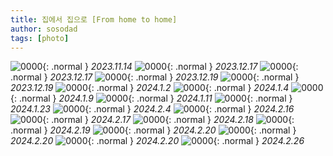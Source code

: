 ```yaml
---
title: 집에서 집으로 [From home to home]
author: sosodad
tags: [photo]
---
```



![0000](https://onedrive.live.com/embed?resid=F96DE3EAE83811FB%2179735&authkey=%21AO7vsL-EIeUsvfQ&height=1024){: .normal }
_2023.11.14_
![0000](https://1drv.ms/i/s!AvsROOjq4235ifQF938HPsEH2dSyMg?embed=1&height=1024){: .normal }
_2023.12.17_
![0000](https://1drv.ms/i/s!AvsROOjq4235ifQE2XwTh39_0bZwLA?embed=1&height=1024){: .normal }
_2023.12.17_
![0000](https://1drv.ms/i/s!AvsROOjq4235hPFEXbq3cCSGWZrTKw?embed=1&width=1024){: .normal }
_2023.12.19_
![0000](https://onedrive.live.com/embed?resid=F96DE3EAE83811FB%2180603&authkey=%21AG43HwV0wr04_3M&height=1024){: .normal }
_2023.12.19_
![0000](https://1drv.ms/i/s!AvsROOjq4235hPYIpoT5rm7k-oPfgA?embed=1&height=1024){: .normal }
_2024.1.2_
![0000](https://1drv.ms/i/s!AvsROOjq4235hPYC08eNmEIQ4EDImA?embed=1&height=1024){: .normal }
_2024.1.4_
![0000](https://onedrive.live.com/embed?resid=F96DE3EAE83811FB%2180652&authkey=%21AMDkwfy3wzDus84&height=1024){: .normal }
_2024.1.9_
![0000](https://onedrive.live.com/embed?resid=F96DE3EAE83811FB%2180683&authkey=%21ABdatERayrLM8zw&height=1024){: .normal }
_2024.1.11_
![0000](https://onedrive.live.com/embed?resid=F96DE3EAE83811FB%2181835&authkey=%21AKyjhs5o9IqPCE0&width=1024){: .normal }
_2024.1.23_
![0000](https://1drv.ms/i/s!AvsROOjq4235hYcZytPtOcK-DGf4pA?embed=1&height=1024){: .normal }
_2024.2.4_
![0000](https://onedrive.live.com/embed?resid=F96DE3EAE83811FB%2182865&authkey=%21AP0cYlGrgVrryv0&height=1024){: .normal }
_2024.2.16_
![0000](https://onedrive.live.com/embed?resid=F96DE3EAE83811FB%2182868&authkey=%21AGpVSj0cS21yM6Y&width=1024){: .normal }
_2024.2.17_
![0000](https://onedrive.live.com/embed?resid=F96DE3EAE83811FB%2182889&authkey=%21ACR0hhR3DSD7RCc&height=1024){: .normal }
_2024.2.18_
![0000](https://1drv.ms/i/s!AvsROOjq4235ifQGWOGfZ9S4BHW4yA?embed=1&width=1024){: .normal }
_2024.2.19_
![0000](https://onedrive.live.com/embed?resid=F96DE3EAE83811FB%2182895&authkey=%21AENBamjS7fT1k-4&height=1024){: .normal }
_2024.2.20_
![0000](https://lh5.googleusercontent.com/p/AF1QipOdHQ3kFVFBaDVki4o7MyWw1QnKMzG6N1AUJTYO=w750-h401-p-k-no){: .normal }
_2024.2.20_
![0000](https://onedrive.live.com/embed?resid=F96DE3EAE83811FB%2182921&authkey=%21ADYKgoBMq5KhkBI&width=1024){: .normal }
_2024.2.20_
![0000](https://onedrive.live.com/embed?resid=F96DE3EAE83811FB%2182960&authkey=%21AL4oAwhcVX2gIPE&height=1024){: .normal }
_2024.2.26_